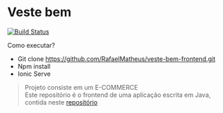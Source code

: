# Veste bem

[![Build Status](https://travis-ci.org/joemccann/dillinger.svg?branch=master)](https://travis-ci.org/joemccann/dillinger)

Como executar?

- Git clone https://github.com/RafaelMatheus/veste-bem-frontend.git
- Npm install
- Ionic Serve



> Projeto consiste em um E-COMMERCE </br>
> Este repositório é o frontend de uma aplicação escrita em Java, contida neste [repositório](https://github.com/RafaelMatheus/Veste-bem.git) </br>
